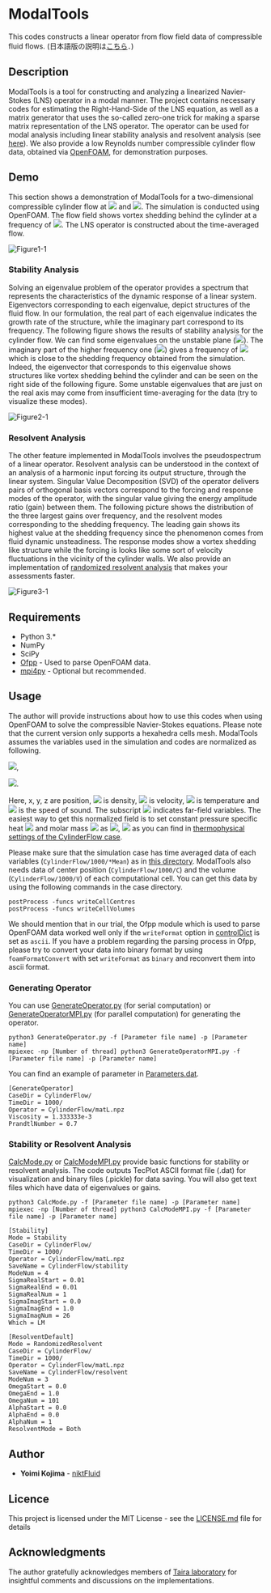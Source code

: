# ModalTools
This codes constructs a linear operator from flow field data of compressible fluid flows.
(日本語版の説明は[こちら](README_JP.md)．)

## Description
ModalTools is a tool for constructing and analyzing a linearized Navier-Stokes (LNS) operator in a modal manner. The project contains necessary codes for estimating the Right-Hand-Side of the LNS equation, as well as a matrix generator that uses the so-called zero-one trick for making a sparse matrix representation of the LNS operator. The operator can be used for modal analysis including linear stability analysis and resolvent analysis (see [here](https://doi.org/10.2514/1.J056060)). We also provide a low Reynolds number compressible cylinder flow data, obtained via [OpenFOAM](https://www.openfoam.com/), for demonstration purposes.


## Demo
This section shows a demonstration of ModalTools for a two-dimensional compressible cylinder flow at <img src="https://latex.codecogs.com/gif.latex?Re=150"> and <img src="https://latex.codecogs.com/gif.latex?M_\infty=0.2">. The simulation is conducted using OpenFOAM. The flow field shows vortex shedding behind the cylinder at a frequency of <img src="https://latex.codecogs.com/gif.latex?St=0.178">. The LNS operator is constructed about the time-averaged flow.

![Figure1-1](https://user-images.githubusercontent.com/47338366/75612946-26982980-5add-11ea-97c5-cc24cd3bc953.png)

### Stability Analysis
Solving an eigenvalue problem of the operator provides a spectrum that represents the characteristics of the dynamic response of a linear system. Eigenvectors corresponding to each eigenvalue, depict structures of the fluid flow. In our formulation, the real part of each eigenvalue indicates the growth rate of the structure, while the imaginary part correspond to its frequency. The following figure shows the results of stability analysis for the cylinder flow. We can find some eigenvalues on the unstable plane (<img src="https://latex.codecogs.com/gif.latex?{\rm&space;Re}(\lambda)&space;>&space;0">). The imaginary part of the higher frequency one (<img src="https://latex.codecogs.com/gif.latex?\lambda&space;=&space;7.25&space;\times&space;10^{-3}&space;&plus;&space;0.208i">) gives a frequency of <img src="https://latex.codecogs.com/gif.latex?St=0.165"> which is close to the shedding frequency obtained from the simulation. Indeed, the eigenvector that corresponds to this eigenvalue shows structures like vortex shedding behind the cylinder and can be seen on the right side of the following figure. Some unstable eigenvalues that are just on the real axis may come from insufficient time-averaging for the data (try to visualize these modes).

![Figure2-1](https://user-images.githubusercontent.com/47338366/75613193-b2ab5080-5adf-11ea-94dc-2ba803502a39.png)

### Resolvent Analysis
The other feature implemented in ModalTools involves the pseudospectrum of a linear operator. Resolvent analysis can be understood in the context of an analysis of a harmonic input forcing its output structure, through the linear system. Singular Value Decomposition (SVD) of the operator delivers pairs of orthogonal basis vectors correspond to the forcing and response modes of the operator, with the singular value giving the energy amplitude ratio (gain) between them. The following picture shows the distribution of the three largest gains over frequency, and the resolvent modes corresponding to the shedding frequency. The leading gain shows its highest value at the shedding frequency since the phenomenon comes from fluid dynamic unsteadiness. The response modes show a vortex shedding like structure while the forcing is looks like some sort of velocity fluctuations in the vicinity of the cylinder walls. We also provide an implementation of [randomized resolvent analysis](https://arxiv.org/abs/1902.01458) that makes your assessments faster.

![Figure3-1](https://user-images.githubusercontent.com/47338366/75613466-e340b980-5ae2-11ea-960e-13f0339524d6.png)


## Requirements
* Python 3.*
* NumPy 
* SciPy
* [Ofpp](https://github.com/dayigu/ofpp) - Used to parse OpenFOAM data.
* [mpi4py](https://mpi4py.readthedocs.io/en/stable/) - Optional but recommended.

## Usage
The author will provide instructions about how to use this codes when using OpenFOAM to solve the compressible Navier-Stokes equations. Please note that the current version only supports a hexahedra cells mesh. ModalTools assumes the variables used in the simulation and codes are normalized as following.

<img src="https://latex.codecogs.com/gif.latex?x&space;=&space;\frac{\widetilde{x}}{L},&space;\:&space;y&space;=&space;\frac{\widetilde{y}}{L},&space;\:&space;z&space;=&space;\frac{\widetilde{z}}{L}">, 

<img src="https://latex.codecogs.com/gif.latex?\rho&space;=&space;\frac{\widetilde{\rho}}{\rho_\infty},&space;\:&space;u&space;=&space;\frac{\widetilde{u}}{a_\infty},&space;\:&space;T&space;=&space;\frac{\widetilde{T}}{T_\infty}">.

Here, x, y, z are position, <img src="https://latex.codecogs.com/gif.latex?\rho"> is density, <img src="https://latex.codecogs.com/gif.latex?u"> is velocity, <img src="https://latex.codecogs.com/gif.latex?T"> is temperature and <img src="https://latex.codecogs.com/gif.latex?a"> is the speed of sound. The subscript <img src="https://latex.codecogs.com/gif.latex?\infty"> indicates far-field variables. The easiest way to get this normalized field is to set constant pressure specific heat <img src="https://latex.codecogs.com/gif.latex?c_p"> and molar mass <img src="https://latex.codecogs.com/gif.latex?m"> as <img src="https://latex.codecogs.com/gif.latex?c_p=2.5">, <img src="https://latex.codecogs.com/gif.latex?m=11640.3"> as you can find in [thermophysical settings of the CylinderFlow case](CylinderFlow/constant/thermophysicalProperties). 

Please make sure that the simulation case has time averaged data of each variables (`CylinderFlow/1000/*Mean`) as in [this directory](CylinderFlow/1000). ModalTools also needs data of center position (`CylinderFlow/1000/C`) and the volume (`CylinderFlow/1000/V`) of each computational cell. You can get this data by using the following commands in the case directory.
```
postProcess -funcs writeCellCentres 
postProcess -funcs writeCellVolumes
```

We should mention that in our trial, the Ofpp module which is used to parse OpenFOAM data worked well only if the `writeFormat` option in [controlDict](CylinderFlow/system/controlDict) is set as `ascii`. If you have a problem regarding the parsing process in Ofpp, please try to convert your data into binary format by using `foamFormatConvert` with set `writeFormat` as `binary` and reconvert them into ascii format.


### Generating Operator
You can use [GenerateOperator.py](GenerateOperator.py) (for serial computation) or [GenerateOperatorMPI.py](GenerateOperatorMPI.py) (for parallel computation) for generating the operator. 
```
python3 GenerateOperator.py -f [Parameter file name] -p [Parameter name]
mpiexec -np [Number of thread] python3 GenerateOperatorMPI.py -f [Parameter file name] -p [Parameter name]
```

You can find an example of parameter in [Parameters.dat](Parameters.dat).
```
[GenerateOperator]
CaseDir = CylinderFlow/
TimeDir = 1000/
Operator = CylinderFlow/matL.npz
Viscosity = 1.333333e-3
PrandtlNumber = 0.7
```


### Stability or Resolvent Analysis
[CalcMode.py](CalcMode.py) or [CalcModeMPI.py](CalcModeMPI.py) provide basic functions for stability or resolvent analysis. The code outputs TecPlot ASCII format file (.dat) for visualization and binary files (.pickle) for data saving. You will also get text files which have data of eigenvalues or gains.
```
python3 CalcMode.py -f [Parameter file name] -p [Parameter name]
mpiexec -np [Number of thread] python3 CalcModeMPI.py -f [Parameter file name] -p [Parameter name]
```

```
[Stability]
Mode = Stability
CaseDir = CylinderFlow/
TimeDir = 1000/
Operator = CylinderFlow/matL.npz
SaveName = CylinderFlow/stability
ModeNum = 4
SigmaRealStart = 0.01
SigmaRealEnd = 0.01
SigmaRealNum = 1
SigmaImagStart = 0.0
SigmaImagEnd = 1.0
SigmaImagNum = 26
Which = LM
```

```
[ResolventDefault]
Mode = RandomizedResolvent
CaseDir = CylinderFlow/
TimeDir = 1000/
Operator = CylinderFlow/matL.npz
SaveName = CylinderFlow/resolvent
ModeNum = 3
OmegaStart = 0.0
OmegaEnd = 1.0
OmegaNum = 101
AlphaStart = 0.0
AlphaEnd = 0.0
AlphaNum = 1
ResolventMode = Both
```


## Author
* **Yoimi Kojima** - [niktFluid](https://github.com/niktFluid)


## Licence

This project is licensed under the MIT License - see the [LICENSE.md](LICENSE) file for details


## Acknowledgments

The author gratefully acknowledges members of [Taira laboratory](http://www.seas.ucla.edu/fluidflow/index.html) for insightful comments and discussions on the implementations.
